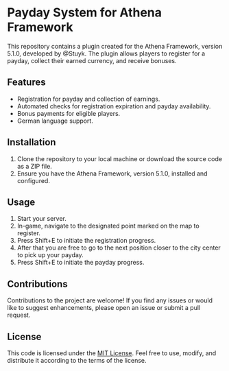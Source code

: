 # Payday System for Athena Framework
This repository contains a plugin created for the Athena Framework, version 5.1.0, developed by @Stuyk. The plugin allows players to register for a payday, collect their earned currency, and receive bonuses.

## Features
- Registration for payday and collection of earnings.
- Automated checks for registration expiration and payday availability.
- Bonus payments for eligible players.
- German language support.

## Installation

1. Clone the repository to your local machine or download the source code as a ZIP file.
2. Ensure you have the Athena Framework, version 5.1.0, installed and configured.

## Usage
1. Start your server.
2. In-game, navigate to the designated point marked on the map to register.
3. Press Shift+E to initiate the registration progress.
4. After that you are free to go to the next position closer to the city center to pick up your payday.
5. Press Shift+E to initiate the payday progress.

## Contributions

Contributions to the project are welcome! If you find any issues or would like to suggest enhancements, please open an issue or submit a pull request.

## License

This code is licensed under the [MIT License](LICENSE). Feel free to use, modify, and distribute it according to the terms of the license.
